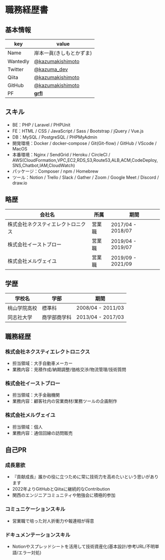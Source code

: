 # **職務経歴書**
## **基本情報**
|key|value|
|---|-----|
|Name|岸本一眞(きしもとかずま)|
|Wantedly|[@kazumakishimoto](https://www.wantedly.com/id/kazumakishimoto)|
|Twitter|[@kazuma_dev](https://twitter.com/kazuma_dev)|
|Qiita|[@kazumakishimoto](https://qiita.com/kazumakishimoto)|
|GitHub|[@kazumakishimoto](https://github.com/kazumakishimoto)|
|PF|[**grfl**](https://grfl.work)|

## **スキル**
- BE：PHP / Laravel / PHPUnit
- FE：HTML / CSS / JavaScript / Sass / Bootstrap / jQuery / Vue.js
- DB：MySQL / PostgreSQL / PHPMyAdmin
- 開発環境：Docker / docker-compose / Git(Git-flow) / GitHub / VScode / MacOS
- 本番環境：Nginx / SendGrid / Heroku / CircleCI / AWS(CloudFormation,VPC,EC2,RDS,S3,Route53,ALB,ACM,CodeDeploy,SNS,Chatbot,IAM,CloudWatch)
- パッケージ：Composer / npm / Homebrew
- ツール：Notion / Trello / Slack / Gather / Zoom / Google Meet / Discord / draw.io

## **略歴**
|会社名|所属|期間|
|---|-----|-----|
|株式会社ネクスティエレクトロニクス|営業職|2017/04 - 2018/07|
|株式会社イーストブロー|営業職|2019/04 - 2019/07|
|株式会社メルヴェイユ|営業職|2019/09 - 2021/09|

## **学歴**
|学校名|学部|期間|
|---|-----|-----|
|桃山学院高校|標準科|2008/04 - 2011/03|
|同志社大学|商学部商学科|2013/04 - 2017/03|
<div style="page-break-before:always"></div>

## **職務経歴**
### **株式会社ネクスティエレクトロニクス**
- 担当領域：大手自動車メーカー
- 業務内容：見積作成/納期調整/価格交渉/物流管理/技術質問

### **株式会社イーストブロー**
- 担当領域：大手金融機関
- 業務内容：顧客社内の営業商材/業務ツールの企画制作

### **株式会社メルヴェイユ**
- 担当領域：個人
- 業務内容：通信回線の訪問販売

## **自己PR**
### **成長意欲**
- 『貢献成長』誰かの役に立つために常に技術力を高めたいという思いがあります
- 2022年よりGitHubとQiitaに継続的なContribution
- 関西のエンジニアコミュニティや勉強会に積極的参加

### **コミュニケーションスキル**
- 営業職で培った対人折衝力や報連相が得意

### **ドキュメンテーションスキル**
- Notionやスプレッドシートを活用して技術資産化(基本設計/参考URL/不明単語/エラー対処)
